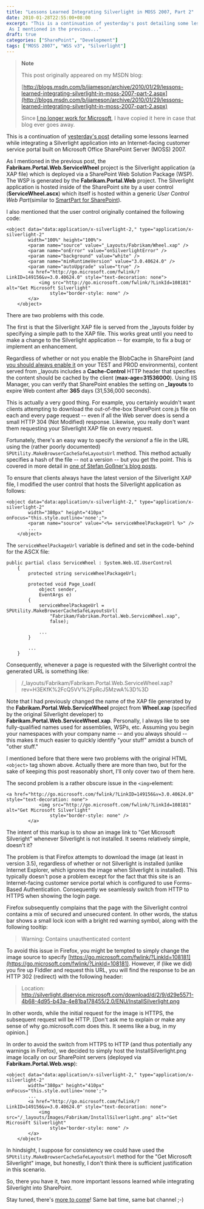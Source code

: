 ```yaml
---
title: "Lessons Learned Integrating Silverlight in MOSS 2007, Part 2"
date: 2010-01-28T22:55:00+08:00
excerpt: "This is a continuation of yesterday's post detailing some lessons learned while integrating a Silverlight application into an Internet-facing customer service portal built on Microsoft Office SharePoint Server (MOSS) 2007. 
 As I mentioned in the previous..."
draft: true
categories: ["SharePoint", "Development"]
tags: ["MOSS 2007", "WSS v3", "Silverlight"]
---
```


> **Note**
>
> This post originally appeared on my MSDN blog:
>
> [http://blogs.msdn.com/b/jjameson/archive/2010/01/29/lessons-learned-integrating-silverlight-in-moss-2007-part-2.aspx](http://blogs.msdn.com/b/jjameson/archive/2010/01/29/lessons-learned-integrating-silverlight-in-moss-2007-part-2.aspx)
>
> Since
> [I no longer work for Microsoft](/blog/jjameson/2011/09/02/last-day-with-microsoft), I have copied it here in case that
> blog ever goes away.

This is a continuation of
[yesterday's post](/blog/jjameson/2010/01/28/lessons-learned-integrating-silverlight-in-moss-2007-part-1) detailing some lessons learned while integrating a Silverlight
application into an Internet-facing customer service portal built on Microsoft
Office SharePoint Server (MOSS) 2007.

As I mentioned in the previous post, the **Fabrikam.Portal.Web.ServiceWheel**
project is the Silverlight application (a XAP file) which is deployed via a
SharePoint Web Solution Package (WSP). The WSP is generated by the **Fabrikam.Portal.Web**
project. The Silverlight application is hosted inside of the SharePoint site
by a user control (**ServiceWheel.ascx**) which itself is hosted
within a generic *User Control Web Part*(similar to
[SmartPart for SharePoint](http://www.codeplex.com/smartpart)).

I also mentioned that the user control originally contained the following
code:

```
<object data="data:application/x-silverlight-2," type="application/x-silverlight-2"
        width="100%" height="100%">
        <param name="source" value="_Layouts/Fabrikam/Wheel.xap" />
        <param name="onError" value="onSilverlightError" />
        <param name="background" value="white" />
        <param name="minRuntimeVersion" value="3.0.40624.0" />
        <param name="autoUpgrade" value="true" />
        <a href="http://go.microsoft.com/fwlink/?LinkID=149156&v=3.0.40624.0" style="text-decoration: none">
            <img src="http://go.microsoft.com/fwlink/?LinkId=108181" alt="Get Microsoft Silverlight"
                style="border-style: none" />
        </a>
    </object>
```

There are two problems with this code.

The first is that the Silverlight XAP file is served from the \_layouts folder
by specifying a simple path to the XAP file. This works great until you need
to make a change to the Silverlight application -- for example, to fix a bug
or implement an enhancement.

Regardless of whether or not you enable the BlobCache in SharePoint (and
[you should always enable it](/blog/jjameson/2009/03/27/always-enable-disk-based-caching-in-moss-2007) on your TEST and PROD environments), content
served from \_layouts includes a **Cache-Control** HTTP header that
specifies the content should be cached by the client (**max-age=31536000**).
Using IIS Manager, you can verify that SharePoint enables the setting on
**\_layouts** to expire Web content after **365** days
(31,536,000 seconds).

This is actually a very good thing. For example, you certainly wouldn't want
clients attempting to download the out-of-the-box SharePoint core.js file on
each and every page request -- even if all the Web server does is send a small
HTTP 304 (Not Modified) response. Likewise, you really don't want them requesting
your Silverlight XAP file on every request.

Fortunately, there's an easy way to specify the *version*of a file in the URL using the (rather poorly documented)
`SPUtility.MakeBrowserCacheSafeLayoutsUrl` method. This method actually
specifies a hash of the file -- not a version -- but you get the point. This
is covered in more detail in
[one of Stefan Goßner's blog posts](http://blogs.technet.com/stefan_gossner/archive/2009/04/08/how-to-create-a-browser-cache-save-url-to-a-javascript-or-css-file-in-sharepoint.aspx).

To ensure that clients always have the latest version of the Silverlight
XAP file, I modified the user control that hosts the Silverlight application
as follows:

```
<object data="data:application/x-silverlight-2," type="application/x-silverlight-2"
        width="380px" height="410px" onFocus="this.style.outline='none';">
        <param name="source" value="<%= serviceWheelPackageUrl %>" />
        ...
    </object>
```

The `serviceWheelPackageUrl` variable is defined and set in the
code-behind for the ASCX file:

```
public partial class ServiceWheel : System.Web.UI.UserControl
    {
        protected string serviceWheelPackageUrl;

        protected void Page_Load(
            object sender,
            EventArgs e)
        {
            serviceWheelPackageUrl = SPUtility.MakeBrowserCacheSafeLayoutsUrl(
                "Fabrikam/Fabrikam.Portal.Web.ServiceWheel.xap",
                false);

            ...
        }

        ...
    }
```

Consequently, whenever a page is requested with the Silverlight control the
generated URL is something like:

> /\_layouts/Fabrikam/Fabrikam.Portal.Web.ServiceWheel.xap?rev=H3EKfK%2FcQ5VV%2FpRcJ5MzwA%3D%3D

Note that I had previously changed the name of the XAP file generated by
the **Fabrikam.Portal.Web.ServiceWheel** project from **Wheel.xap** (specified by the original Silverlight developer) to **Fabrikam.Portal.Web.ServiceWheel.xap**.
Personally, I always like to see fully-qualified names used for assemblies,
WSPs, etc. Assuming you begin your namespaces with your company name -- and
you always should -- this makes it much easier to quickly identify "your stuff"
amidst a bunch of "other stuff."

I mentioned before that there were two problems with the original HTML
`<object>`
tag shown above. Actually there are more than two, but for the sake of keeping
this post reasonably short, I'll only cover two of them here.

The second problem is a rather obscure issue in the `<img>`element:

```
<a href="http://go.microsoft.com/fwlink/?LinkID=149156&v=3.0.40624.0" style="text-decoration: none">
            <img src="http://go.microsoft.com/fwlink/?LinkId=108181" alt="Get Microsoft Silverlight"
                style="border-style: none" />
        </a>
```

The intent of this markup is to show an image link to "Get Microsoft Silveright"
whenever Silverlight is not installed. It seems relatively simple, doesn't it?

The problem is that Firefox attempts to download the image (at least in version
3.5), regardless of whether or not Silverlight is installed (unlike Internet
Explorer, which ignores the image when Silverlight is installed). This typically
doesn't pose a problem except for the fact that this site is an Internet-facing
customer service portal which is configured to use Forms-Based Authentication.
Consequently we seamlessly switch from HTTP to HTTPS when showing the login
page.

Firefox subsequently complains that the page with the Silverlight control
contains a mix of secured and unsecured content. In other words, the status
bar shows a small lock icon with a bright red warning symbol, along with the
following tooltip:

> Warning: Contains unauthenticated content

To avoid this issue in Firefox, you might be tempted to simply change the
image source to specify
[https://go.microsoft.com/fwlink/?LinkId=108181](https://go.microsoft.com/fwlink/?LinkId=108181).
However, if (like we did) you fire up Fiddler and request this URL, you will
find the response to be an HTTP 302 (redirect) with the following header:

> Location: http://silverlight.dlservice.microsoft.com/download/d/2/9/d29e5571-4b68-4d95-b43a-4e81ba178455/2.0/ENU/InstallSilverlight.png

In other words, while the initial request for the image is HTTPS, the subsequent
request will be HTTP. [Don't ask me to explain or make any sense of why go.microsoft.com
does this. It seems like a bug, in my opinion.]

In order to avoid the switch from HTTPS to HTTP (and thus potentially any
warnings in Firefox), we decided to simply host the InstallSilverlight.png image
locally on our SharePoint servers (deployed via **Fabrikam.Portal.Web.wsp**):

```
<object data="data:application/x-silverlight-2," type="application/x-silverlight-2"
        width="380px" height="410px" onFocus="this.style.outline='none';">
        ...
        <a href="http://go.microsoft.com/fwlink/?LinkID=149156&v=3.0.40624.0" style="text-decoration: none">
            <img src="/_layouts/Images/Fabrikam/InstallSilverlight.png" alt="Get Microsoft Silverlight"
                style="border-style: none" />
        </a>
    </object>
```

In hindsight, I suppose for consistency we could have used the `SPUtility.MakeBrowserCacheSafeLayoutsUrl` method for the "Get Microsoft
Silverlight" image, but honestly, I don't think there is sufficient justification
in this scenario.

So, there you have it, two more important lessons learned while integrating
Silverlight into SharePoint.

Stay tuned, there's
[more to come](/blog/jjameson/2010/01/30/lessons-learned-integrating-silverlight-in-moss-2007-part-3)! Same bat time, same bat channel ;-)

